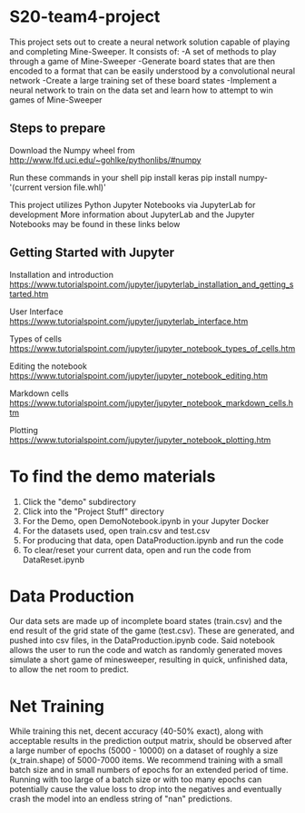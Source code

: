 # S20-team4-project
This project sets out to create a neural network solution capable of playing and completing Mine-Sweeper. 
It consists of:
-A set of methods to play through a game of Mine-Sweeper
-Generate board states that are then encoded to a format that can be easily understood by a convolutional neural network
-Create a large training set of these board states
-Implement a neural network to train on the data set and learn how to attempt to win games of Mine-Sweeper

## Steps to prepare
Download the Numpy wheel from 
    http://www.lfd.uci.edu/~gohlke/pythonlibs/#numpy
    
Run these commands in your shell
        pip install keras
        pip install numpy-'(current version file.whl)'
        
This project utilizes Python Jupyter Notebooks via JupyterLab for development
More information about JupyterLab and the Jupyter Notebooks may be found in these links below

## Getting Started with Jupyter

Installation and introduction
https://www.tutorialspoint.com/jupyter/jupyterlab_installation_and_getting_started.htm

User Interface
https://www.tutorialspoint.com/jupyter/jupyterlab_interface.htm

Types of cells
https://www.tutorialspoint.com/jupyter/jupyter_notebook_types_of_cells.htm

Editing the notebook
https://www.tutorialspoint.com/jupyter/jupyter_notebook_editing.htm

Markdown cells
https://www.tutorialspoint.com/jupyter/jupyter_notebook_markdown_cells.htm

Plotting
https://www.tutorialspoint.com/jupyter/jupyter_notebook_plotting.htm

# To find the demo materials
1. Click the "demo" subdirectory
2. Click into the "Project Stuff" directory
3. For the Demo, open DemoNotebook.ipynb in your Jupyter Docker
4. For the datasets used, open train.csv and test.csv
5. For producing that data, open DataProduction.ipynb and run the code
6. To clear/reset your current data, open and run the code from DataReset.ipynb

# Data Production

Our data sets are made up of incomplete board states (train.csv) and the end result of the grid state of the game (test.csv). These are generated, and pushed into csv files, in the DataProduction.ipynb code. Said notebook allows the user to run the code and watch as randomly generated moves simulate a short game of minesweeper, resulting in quick, unfinished data, to allow the net room to predict.

# Net Training

While training this net, decent accuracy (40-50% exact), along with acceptable results in the prediction output matrix, should be observed after a large number of epochs (5000 - 10000) on a dataset of roughly a size (x_train.shape) of 5000-7000 items. We recommend training with a small batch size and in small numbers of epochs for an extended period of time. Running with too large of a batch size or with too many epochs can potentially cause the value loss to drop into the negatives and eventually crash the model into an endless string of "nan" predictions.